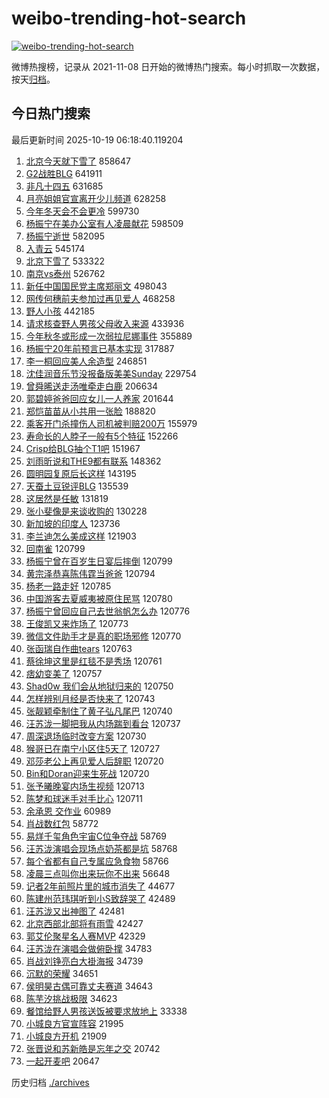 # weibo-trending-hot-search

[![weibo-trending-hot-search](https://github.com/ameizi/weibo-trending-hot-search/actions/workflows/ci.yml/badge.svg)](https://github.com/ameizi/weibo-trending-hot-search/actions/workflows/ci.yml)

微博热搜榜，记录从 2021-11-08 日开始的微博热门搜索。每小时抓取一次数据，按天[归档](./archives)。

## 今日热门搜索

<!-- BEGIN --> 
最后更新时间 2025-10-19 06:18:40.119204 
1. [北京今天就下雪了](https://s.weibo.com/weibo?q=%23%E5%8C%97%E4%BA%AC%E4%BB%8A%E5%A4%A9%E5%B0%B1%E4%B8%8B%E9%9B%AA%E4%BA%86%23&t=31&band_rank=1&Refer=top) 858647
1. [G2战胜BLG](https://s.weibo.com/weibo?q=G2%E6%88%98%E8%83%9CBLG&t=31&band_rank=2&Refer=top) 641911
1. [非凡十四五](https://s.weibo.com/weibo?q=%23%E9%9D%9E%E5%87%A1%E5%8D%81%E5%9B%9B%E4%BA%94%23&t=31&band_rank=3&Refer=top) 631685
1. [月亮姐姐官宣离开少儿频道](https://s.weibo.com/weibo?q=%23%E6%9C%88%E4%BA%AE%E5%A7%90%E5%A7%90%E5%AE%98%E5%AE%A3%E7%A6%BB%E5%BC%80%E5%B0%91%E5%84%BF%E9%A2%91%E9%81%93%23&t=31&band_rank=4&Refer=top) 628258
1. [今年冬天会不会更冷](https://s.weibo.com/weibo?q=%23%E4%BB%8A%E5%B9%B4%E5%86%AC%E5%A4%A9%E4%BC%9A%E4%B8%8D%E4%BC%9A%E6%9B%B4%E5%86%B7%23&t=31&band_rank=5&Refer=top) 599730
1. [杨振宁在美办公室有人凌晨献花](https://s.weibo.com/weibo?q=%23%E6%9D%A8%E6%8C%AF%E5%AE%81%E5%9C%A8%E7%BE%8E%E5%8A%9E%E5%85%AC%E5%AE%A4%E6%9C%89%E4%BA%BA%E5%87%8C%E6%99%A8%E7%8C%AE%E8%8A%B1%23&t=31&band_rank=6&Refer=top) 598509
1. [杨振宁逝世](https://s.weibo.com/weibo?q=%23%E6%9D%A8%E6%8C%AF%E5%AE%81%E9%80%9D%E4%B8%96%23&t=31&band_rank=7&Refer=top) 582095
1. [入青云](https://s.weibo.com/weibo?q=%E5%85%A5%E9%9D%92%E4%BA%91&t=31&band_rank=8&Refer=top) 545174
1. [北京下雪了](https://s.weibo.com/weibo?q=%23%E5%8C%97%E4%BA%AC%E4%B8%8B%E9%9B%AA%E4%BA%86%23&t=31&band_rank=1&Refer=top) 533322
1. [南京vs泰州](https://s.weibo.com/weibo?q=%23%E5%8D%97%E4%BA%ACvs%E6%B3%B0%E5%B7%9E%23&t=31&band_rank=9&Refer=top) 526762
1. [新任中国国民党主席郑丽文](https://s.weibo.com/weibo?q=%23%E6%96%B0%E4%BB%BB%E4%B8%AD%E5%9B%BD%E5%9B%BD%E6%B0%91%E5%85%9A%E4%B8%BB%E5%B8%AD%E9%83%91%E4%B8%BD%E6%96%87%23&t=31&band_rank=10&Refer=top) 498043
1. [网传何穗前夫参加过再见爱人](https://s.weibo.com/weibo?q=%23%E7%BD%91%E4%BC%A0%E4%BD%95%E7%A9%97%E5%89%8D%E5%A4%AB%E5%8F%82%E5%8A%A0%E8%BF%87%E5%86%8D%E8%A7%81%E7%88%B1%E4%BA%BA%23&t=31&band_rank=11&Refer=top) 468258
1. [野人小孩](https://s.weibo.com/weibo?q=%E9%87%8E%E4%BA%BA%E5%B0%8F%E5%AD%A9&t=31&band_rank=12&Refer=top) 442185
1. [请求核查野人男孩父母收入来源](https://s.weibo.com/weibo?q=%23%E8%AF%B7%E6%B1%82%E6%A0%B8%E6%9F%A5%E9%87%8E%E4%BA%BA%E7%94%B7%E5%AD%A9%E7%88%B6%E6%AF%8D%E6%94%B6%E5%85%A5%E6%9D%A5%E6%BA%90%23&t=31&band_rank=13&Refer=top) 433936
1. [今年秋冬或形成一次弱拉尼娜事件](https://s.weibo.com/weibo?q=%23%E4%BB%8A%E5%B9%B4%E7%A7%8B%E5%86%AC%E6%88%96%E5%BD%A2%E6%88%90%E4%B8%80%E6%AC%A1%E5%BC%B1%E6%8B%89%E5%B0%BC%E5%A8%9C%E4%BA%8B%E4%BB%B6%23&t=31&band_rank=2&Refer=top) 355889
1. [杨振宁20年前预言已基本实现](https://s.weibo.com/weibo?q=%E6%9D%A8%E6%8C%AF%E5%AE%8120%E5%B9%B4%E5%89%8D%E9%A2%84%E8%A8%80%E5%B7%B2%E5%9F%BA%E6%9C%AC%E5%AE%9E%E7%8E%B0&t=31&band_rank=14&Refer=top) 317887
1. [李一桐回应美人余造型](https://s.weibo.com/weibo?q=%E6%9D%8E%E4%B8%80%E6%A1%90%E5%9B%9E%E5%BA%94%E7%BE%8E%E4%BA%BA%E4%BD%99%E9%80%A0%E5%9E%8B&t=31&band_rank=15&Refer=top) 246851
1. [沈佳润音乐节没报备版美美Sunday](https://s.weibo.com/weibo?q=%E6%B2%88%E4%BD%B3%E6%B6%A6%E9%9F%B3%E4%B9%90%E8%8A%82%E6%B2%A1%E6%8A%A5%E5%A4%87%E7%89%88%E7%BE%8E%E7%BE%8ESunday&t=31&band_rank=16&Refer=top) 229754
1. [曾舜晞送走汤唯牵走白鹿](https://s.weibo.com/weibo?q=%E6%9B%BE%E8%88%9C%E6%99%9E%E9%80%81%E8%B5%B0%E6%B1%A4%E5%94%AF%E7%89%B5%E8%B5%B0%E7%99%BD%E9%B9%BF&t=31&band_rank=17&Refer=top) 206634
1. [郭碧婷爸爸回应女儿一人养家](https://s.weibo.com/weibo?q=%23%E9%83%AD%E7%A2%A7%E5%A9%B7%E7%88%B8%E7%88%B8%E5%9B%9E%E5%BA%94%E5%A5%B3%E5%84%BF%E4%B8%80%E4%BA%BA%E5%85%BB%E5%AE%B6%23&t=31&band_rank=18&Refer=top) 201644
1. [郑恺苗苗从小共用一张脸](https://s.weibo.com/weibo?q=%E9%83%91%E6%81%BA%E8%8B%97%E8%8B%97%E4%BB%8E%E5%B0%8F%E5%85%B1%E7%94%A8%E4%B8%80%E5%BC%A0%E8%84%B8&t=31&band_rank=19&Refer=top) 188820
1. [乘客开门杀撞伤人司机被判赔200万](https://s.weibo.com/weibo?q=%23%E4%B9%98%E5%AE%A2%E5%BC%80%E9%97%A8%E6%9D%80%E6%92%9E%E4%BC%A4%E4%BA%BA%E5%8F%B8%E6%9C%BA%E8%A2%AB%E5%88%A4%E8%B5%94200%E4%B8%87%23&t=31&band_rank=20&Refer=top) 155979
1. [寿命长的人脖子一般有5个特征](https://s.weibo.com/weibo?q=%23%E5%AF%BF%E5%91%BD%E9%95%BF%E7%9A%84%E4%BA%BA%E8%84%96%E5%AD%90%E4%B8%80%E8%88%AC%E6%9C%895%E4%B8%AA%E7%89%B9%E5%BE%81%23&t=31&band_rank=21&Refer=top) 152266
1. [Crisp给BLG抽个T1吧](https://s.weibo.com/weibo?q=%23Crisp%E7%BB%99BLG%E6%8A%BD%E4%B8%AAT1%E5%90%A7%23&t=31&band_rank=22&Refer=top) 151967
1. [刘雨昕说和THE9都有联系](https://s.weibo.com/weibo?q=%E5%88%98%E9%9B%A8%E6%98%95%E8%AF%B4%E5%92%8CTHE9%E9%83%BD%E6%9C%89%E8%81%94%E7%B3%BB&t=31&band_rank=23&Refer=top) 148362
1. [圆明园复原后长这样](https://s.weibo.com/weibo?q=%23%E5%9C%86%E6%98%8E%E5%9B%AD%E5%A4%8D%E5%8E%9F%E5%90%8E%E9%95%BF%E8%BF%99%E6%A0%B7%23&t=31&band_rank=24&Refer=top) 143195
1. [天蚕土豆锐评BLG](https://s.weibo.com/weibo?q=%E5%A4%A9%E8%9A%95%E5%9C%9F%E8%B1%86%E9%94%90%E8%AF%84BLG&t=31&band_rank=25&Refer=top) 135539
1. [这居然是任敏](https://s.weibo.com/weibo?q=%E8%BF%99%E5%B1%85%E7%84%B6%E6%98%AF%E4%BB%BB%E6%95%8F&t=31&band_rank=26&Refer=top) 131819
1. [张小斐像是来谈收购的](https://s.weibo.com/weibo?q=%E5%BC%A0%E5%B0%8F%E6%96%90%E5%83%8F%E6%98%AF%E6%9D%A5%E8%B0%88%E6%94%B6%E8%B4%AD%E7%9A%84&t=31&band_rank=27&Refer=top) 130228
1. [新加坡的印度人](https://s.weibo.com/weibo?q=%E6%96%B0%E5%8A%A0%E5%9D%A1%E7%9A%84%E5%8D%B0%E5%BA%A6%E4%BA%BA&t=31&band_rank=28&Refer=top) 123736
1. [李兰迪怎么美成这样](https://s.weibo.com/weibo?q=%E6%9D%8E%E5%85%B0%E8%BF%AA%E6%80%8E%E4%B9%88%E7%BE%8E%E6%88%90%E8%BF%99%E6%A0%B7&t=31&band_rank=29&Refer=top) 121903
1. [回南雀](https://s.weibo.com/weibo?q=%E5%9B%9E%E5%8D%97%E9%9B%80&t=31&band_rank=30&Refer=top) 120799
1. [杨振宁曾在百岁生日宴后摔倒](https://s.weibo.com/weibo?q=%23%E6%9D%A8%E6%8C%AF%E5%AE%81%E6%9B%BE%E5%9C%A8%E7%99%BE%E5%B2%81%E7%94%9F%E6%97%A5%E5%AE%B4%E5%90%8E%E6%91%94%E5%80%92%23&t=31&band_rank=31&Refer=top) 120799
1. [黄宗泽恭喜陈伟霆当爸爸](https://s.weibo.com/weibo?q=%23%E9%BB%84%E5%AE%97%E6%B3%BD%E6%81%AD%E5%96%9C%E9%99%88%E4%BC%9F%E9%9C%86%E5%BD%93%E7%88%B8%E7%88%B8%23&t=31&band_rank=32&Refer=top) 120794
1. [杨老一路走好](https://s.weibo.com/weibo?q=%23%E6%9D%A8%E8%80%81%E4%B8%80%E8%B7%AF%E8%B5%B0%E5%A5%BD%23&t=31&band_rank=33&Refer=top) 120785
1. [中国游客去夏威夷被原住民骂](https://s.weibo.com/weibo?q=%E4%B8%AD%E5%9B%BD%E6%B8%B8%E5%AE%A2%E5%8E%BB%E5%A4%8F%E5%A8%81%E5%A4%B7%E8%A2%AB%E5%8E%9F%E4%BD%8F%E6%B0%91%E9%AA%82&t=31&band_rank=34&Refer=top) 120780
1. [杨振宁曾回应自己去世翁帆怎么办](https://s.weibo.com/weibo?q=%23%E6%9D%A8%E6%8C%AF%E5%AE%81%E6%9B%BE%E5%9B%9E%E5%BA%94%E8%87%AA%E5%B7%B1%E5%8E%BB%E4%B8%96%E7%BF%81%E5%B8%86%E6%80%8E%E4%B9%88%E5%8A%9E%23&t=31&band_rank=35&Refer=top) 120776
1. [王俊凯又来炸场了](https://s.weibo.com/weibo?q=%E7%8E%8B%E4%BF%8A%E5%87%AF%E5%8F%88%E6%9D%A5%E7%82%B8%E5%9C%BA%E4%BA%86&t=31&band_rank=36&Refer=top) 120773
1. [微信文件助手才是真的职场邪修](https://s.weibo.com/weibo?q=%E5%BE%AE%E4%BF%A1%E6%96%87%E4%BB%B6%E5%8A%A9%E6%89%8B%E6%89%8D%E6%98%AF%E7%9C%9F%E7%9A%84%E8%81%8C%E5%9C%BA%E9%82%AA%E4%BF%AE&t=31&band_rank=37&Refer=top) 120770
1. [张函瑞自作曲tears](https://s.weibo.com/weibo?q=%23%E5%BC%A0%E5%87%BD%E7%91%9E%E8%87%AA%E4%BD%9C%E6%9B%B2tears%23&t=31&band_rank=38&Refer=top) 120763
1. [蔡徐坤这里是红毯不是秀场](https://s.weibo.com/weibo?q=%E8%94%A1%E5%BE%90%E5%9D%A4%E8%BF%99%E9%87%8C%E6%98%AF%E7%BA%A2%E6%AF%AF%E4%B8%8D%E6%98%AF%E7%A7%80%E5%9C%BA&t=31&band_rank=39&Refer=top) 120761
1. [痞幼变美了](https://s.weibo.com/weibo?q=%23%E7%97%9E%E5%B9%BC%E5%8F%98%E7%BE%8E%E4%BA%86%23&t=31&band_rank=40&Refer=top) 120757
1. [Shad0w 我们会从地狱归来的](https://s.weibo.com/weibo?q=Shad0w%20%E6%88%91%E4%BB%AC%E4%BC%9A%E4%BB%8E%E5%9C%B0%E7%8B%B1%E5%BD%92%E6%9D%A5%E7%9A%84&t=31&band_rank=41&Refer=top) 120750
1. [怎样辨别月经是否快来了](https://s.weibo.com/weibo?q=%E6%80%8E%E6%A0%B7%E8%BE%A8%E5%88%AB%E6%9C%88%E7%BB%8F%E6%98%AF%E5%90%A6%E5%BF%AB%E6%9D%A5%E4%BA%86&t=31&band_rank=42&Refer=top) 120743
1. [张靓颖牵制住了黄子弘凡尾巴](https://s.weibo.com/weibo?q=%E5%BC%A0%E9%9D%93%E9%A2%96%E7%89%B5%E5%88%B6%E4%BD%8F%E4%BA%86%E9%BB%84%E5%AD%90%E5%BC%98%E5%87%A1%E5%B0%BE%E5%B7%B4&t=31&band_rank=43&Refer=top) 120740
1. [汪苏泷一脚把我从内场踹到看台](https://s.weibo.com/weibo?q=%E6%B1%AA%E8%8B%8F%E6%B3%B7%E4%B8%80%E8%84%9A%E6%8A%8A%E6%88%91%E4%BB%8E%E5%86%85%E5%9C%BA%E8%B8%B9%E5%88%B0%E7%9C%8B%E5%8F%B0&t=31&band_rank=44&Refer=top) 120737
1. [周深退场临时改变方案](https://s.weibo.com/weibo?q=%E5%91%A8%E6%B7%B1%E9%80%80%E5%9C%BA%E4%B8%B4%E6%97%B6%E6%94%B9%E5%8F%98%E6%96%B9%E6%A1%88&t=31&band_rank=45&Refer=top) 120730
1. [猴哥已在南宁小区住5天了](https://s.weibo.com/weibo?q=%23%E7%8C%B4%E5%93%A5%E5%B7%B2%E5%9C%A8%E5%8D%97%E5%AE%81%E5%B0%8F%E5%8C%BA%E4%BD%8F5%E5%A4%A9%E4%BA%86%23&t=31&band_rank=46&Refer=top) 120727
1. [邓莎老公上再见爱人后辞职](https://s.weibo.com/weibo?q=%23%E9%82%93%E8%8E%8E%E8%80%81%E5%85%AC%E4%B8%8A%E5%86%8D%E8%A7%81%E7%88%B1%E4%BA%BA%E5%90%8E%E8%BE%9E%E8%81%8C%23&t=31&band_rank=47&Refer=top) 120720
1. [Bin和Doran迎来生死战](https://s.weibo.com/weibo?q=Bin%E5%92%8CDoran%E8%BF%8E%E6%9D%A5%E7%94%9F%E6%AD%BB%E6%88%98&t=31&band_rank=48&Refer=top) 120720
1. [张予曦晚宴内场生视频](https://s.weibo.com/weibo?q=%E5%BC%A0%E4%BA%88%E6%9B%A6%E6%99%9A%E5%AE%B4%E5%86%85%E5%9C%BA%E7%94%9F%E8%A7%86%E9%A2%91&t=31&band_rank=49&Refer=top) 120713
1. [陈梦和球迷手对手比心](https://s.weibo.com/weibo?q=%E9%99%88%E6%A2%A6%E5%92%8C%E7%90%83%E8%BF%B7%E6%89%8B%E5%AF%B9%E6%89%8B%E6%AF%94%E5%BF%83&t=31&band_rank=50&Refer=top) 120711
1. [余承恩 交作业](https://s.weibo.com/weibo?q=%E4%BD%99%E6%89%BF%E6%81%A9%20%E4%BA%A4%E4%BD%9C%E4%B8%9A&t=31&band_rank=33&Refer=top) 60989
1. [肖战数红包](https://s.weibo.com/weibo?q=%23%E8%82%96%E6%88%98%E6%95%B0%E7%BA%A2%E5%8C%85%23&t=31&band_rank=38&Refer=top) 58772
1. [易烊千玺角色宇宙C位争夺战](https://s.weibo.com/weibo?q=%23%E6%98%93%E7%83%8A%E5%8D%83%E7%8E%BA%E8%A7%92%E8%89%B2%E5%AE%87%E5%AE%99C%E4%BD%8D%E4%BA%89%E5%A4%BA%E6%88%98%23&t=31&band_rank=44&Refer=top) 58769
1. [汪苏泷演唱会现场点奶茶都是坑](https://s.weibo.com/weibo?q=%E6%B1%AA%E8%8B%8F%E6%B3%B7%E6%BC%94%E5%94%B1%E4%BC%9A%E7%8E%B0%E5%9C%BA%E7%82%B9%E5%A5%B6%E8%8C%B6%E9%83%BD%E6%98%AF%E5%9D%91&t=31&band_rank=47&Refer=top) 58768
1. [每个省都有自己专属应急食物](https://s.weibo.com/weibo?q=%E6%AF%8F%E4%B8%AA%E7%9C%81%E9%83%BD%E6%9C%89%E8%87%AA%E5%B7%B1%E4%B8%93%E5%B1%9E%E5%BA%94%E6%80%A5%E9%A3%9F%E7%89%A9&t=31&band_rank=48&Refer=top) 58766
1. [凌晨三点叫你出来玩你不出来](https://s.weibo.com/weibo?q=%E5%87%8C%E6%99%A8%E4%B8%89%E7%82%B9%E5%8F%AB%E4%BD%A0%E5%87%BA%E6%9D%A5%E7%8E%A9%E4%BD%A0%E4%B8%8D%E5%87%BA%E6%9D%A5&t=31&band_rank=39&Refer=top) 56648
1. [记者2年前照片里的城市消失了](https://s.weibo.com/weibo?q=%23%E8%AE%B0%E8%80%852%E5%B9%B4%E5%89%8D%E7%85%A7%E7%89%87%E9%87%8C%E7%9A%84%E5%9F%8E%E5%B8%82%E6%B6%88%E5%A4%B1%E4%BA%86%23&t=31&band_rank=28&Refer=top) 44677
1. [陈建州范玮琪听到小S致辞哭了](https://s.weibo.com/weibo?q=%23%E9%99%88%E5%BB%BA%E5%B7%9E%E8%8C%83%E7%8E%AE%E7%90%AA%E5%90%AC%E5%88%B0%E5%B0%8FS%E8%87%B4%E8%BE%9E%E5%93%AD%E4%BA%86%23&t=31&band_rank=27&Refer=top) 42489
1. [汪苏泷又出神图了](https://s.weibo.com/weibo?q=%E6%B1%AA%E8%8B%8F%E6%B3%B7%E5%8F%88%E5%87%BA%E7%A5%9E%E5%9B%BE%E4%BA%86&t=31&band_rank=28&Refer=top) 42481
1. [北京西部北部将有雨雪](https://s.weibo.com/weibo?q=%23%E5%8C%97%E4%BA%AC%E8%A5%BF%E9%83%A8%E5%8C%97%E9%83%A8%E5%B0%86%E6%9C%89%E9%9B%A8%E9%9B%AA%23&t=31&band_rank=36&Refer=top) 42427
1. [郭艾伦聚星名人赛MVP](https://s.weibo.com/weibo?q=%23%E9%83%AD%E8%89%BE%E4%BC%A6%E8%81%9A%E6%98%9F%E5%90%8D%E4%BA%BA%E8%B5%9BMVP%23&t=31&band_rank=50&Refer=top) 42329
1. [汪苏泷在演唱会做俯卧撑](https://s.weibo.com/weibo?q=%E6%B1%AA%E8%8B%8F%E6%B3%B7%E5%9C%A8%E6%BC%94%E5%94%B1%E4%BC%9A%E5%81%9A%E4%BF%AF%E5%8D%A7%E6%92%91&t=31&band_rank=35&Refer=top) 34783
1. [肖战刘铮亮白大褂海报](https://s.weibo.com/weibo?q=%23%E8%82%96%E6%88%98%E5%88%98%E9%93%AE%E4%BA%AE%E7%99%BD%E5%A4%A7%E8%A4%82%E6%B5%B7%E6%8A%A5%23&t=31&band_rank=39&Refer=top) 34739
1. [沉默的荣耀](https://s.weibo.com/weibo?q=%E6%B2%89%E9%BB%98%E7%9A%84%E8%8D%A3%E8%80%80&t=31&band_rank=47&Refer=top) 34651
1. [侯明昊古偶可靠丈夫赛道](https://s.weibo.com/weibo?q=%E4%BE%AF%E6%98%8E%E6%98%8A%E5%8F%A4%E5%81%B6%E5%8F%AF%E9%9D%A0%E4%B8%88%E5%A4%AB%E8%B5%9B%E9%81%93&t=31&band_rank=48&Refer=top) 34643
1. [陈芋汐挑战极限](https://s.weibo.com/weibo?q=%23%E9%99%88%E8%8A%8B%E6%B1%90%E6%8C%91%E6%88%98%E6%9E%81%E9%99%90%23&t=31&band_rank=50&Refer=top) 34623
1. [餐馆给野人男孩送饭被要求放地上](https://s.weibo.com/weibo?q=%23%E9%A4%90%E9%A6%86%E7%BB%99%E9%87%8E%E4%BA%BA%E7%94%B7%E5%AD%A9%E9%80%81%E9%A5%AD%E8%A2%AB%E8%A6%81%E6%B1%82%E6%94%BE%E5%9C%B0%E4%B8%8A%23&t=31&band_rank=20&Refer=top) 33338
1. [小城良方官宣阵容](https://s.weibo.com/weibo?q=%23%E5%B0%8F%E5%9F%8E%E8%89%AF%E6%96%B9%E5%AE%98%E5%AE%A3%E9%98%B5%E5%AE%B9%23&t=31&band_rank=44&Refer=top) 21995
1. [小城良方开机](https://s.weibo.com/weibo?q=%23%E5%B0%8F%E5%9F%8E%E8%89%AF%E6%96%B9%E5%BC%80%E6%9C%BA%23&t=31&band_rank=47&Refer=top) 21909
1. [张晋说和苏新皓是忘年之交](https://s.weibo.com/weibo?q=%E5%BC%A0%E6%99%8B%E8%AF%B4%E5%92%8C%E8%8B%8F%E6%96%B0%E7%9A%93%E6%98%AF%E5%BF%98%E5%B9%B4%E4%B9%8B%E4%BA%A4&t=31&band_rank=29&Refer=top) 20742
1. [一起开麦吧](https://s.weibo.com/weibo?q=%E4%B8%80%E8%B5%B7%E5%BC%80%E9%BA%A6%E5%90%A7&t=31&band_rank=47&Refer=top) 20647
<!-- END -->

历史归档 [./archives](./archives)

